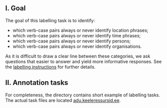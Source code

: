 ## I. Goal

The goal of this labelling task is to identify:
* which verb-case pairs always or never identify location phrases;
* which verb-case pairs always or never identify time phrases;
* which verb-case pairs always or never identify persons;
* which verb-case pairs always or never identify organisations.

As it is difficult to draw a clear line between these categories, we ask
questions that easier to answer and yield more informative responses.
See the [labelling instructions](labelling_instructions.md) for further details.


## II. Annotation tasks

For completeness, the directory contains short example of labelling tasks.  
The actual task files are located [adu.keeleressursid.ee](???).
